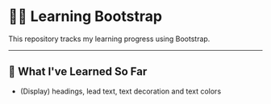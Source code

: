 # 👨‍💻 Learning Bootstrap

This repository tracks my learning progress using Bootstrap. 



-----



## 🧠 What I've Learned So Far

- (Display) headings, lead text, text decoration and text colors